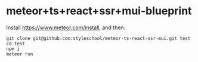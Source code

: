 # meteor+ts+react+ssr+mui-blueprint

Install https://www.meteor.com/install, and then:
```
git clone git@github.com:styleschool/meteor-ts-react-ssr-mui.git test
cd test
npm i
meteor run
```